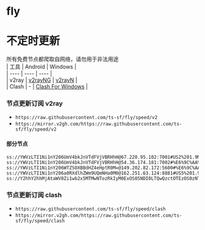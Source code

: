 # fly
# 不定时更新
所有免费节点都爬取自网络，请勿用于非法用途  
|  工具  | Android  | Windows  |  
|  ----  | ----   | ----  |  
| v2ray  | [v2rayNG](https://github.com/2dust/v2rayNG/releases) | [v2rayN](https://github.com/2dust/v2rayN/releases) |  
| Clash  | - | [Clash For Windows](https://github.com/2dust/clashN/releases) | 
  
### 节点更新订阅  v2ray
- `https://raw.githubusercontent.com/ts-sf/fly/speed/v2`  
- `https://mirror.v2gh.com/https://raw.githubusercontent.com/ts-sf/fly/speed/v2`  

#### 部分节点  
``` 
ss://YWVzLTI1Ni1nY206UmV4bkJnVTdFVjVBRHhH@67.220.95.102:7001#US2%201.9MB%2Fs
ss://YWVzLTI1Ni1nY206UmV4bkJnVTdFVjVBRHhH@54.36.174.181:7002#%E6%9C%AA%E7%9F%A54%201.8MB%2Fs
ss://YWVzLTI1Ni1nY206WTZSOXBBdHZ4eHptR0M=@149.202.82.172:5600#%E6%9C%AA%E7%9F%A55%201.8MB%2Fs
ss://YWVzLTI1Ni1nY206a0RXdlhZWm9UQmNHa0M0@162.251.63.124:8881#US5%201.9MB%2Fs
ss://Y2hhY2hhMjAtaWV0Zi1wb2x5MTMwNTozRkIyM0ExOS05NDI0LTQwQzctOTEzOS0zNTQwMjI4MjgzRkE=@89.213.150.45:40000#HK%20163.5KB%2Fs
```
### 节点更新订阅  clash
- `https://raw.githubusercontent.com/ts-sf/fly/speed/clash`  
- `https://mirror.v2gh.com/https://raw.githubusercontent.com/ts-sf/fly/speed/clash`  


